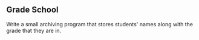 ## Grade School

Write a small archiving program that stores students' names along with the grade that they are in.
